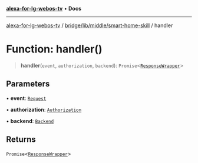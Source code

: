 [**alexa-for-lg-webos-tv**](../../../../../README.md) • **Docs**

***

[alexa-for-lg-webos-tv](../../../../../modules.md) / [bridge/lib/middle/smart-home-skill](../README.md) / handler

# Function: handler()

> **handler**(`event`, `authorization`, `backend`): `Promise`\<[`ResponseWrapper`](../../../../../common/smart-home-skill/response-wrapper/classes/ResponseWrapper.md)\>

## Parameters

• **event**: [`Request`](../../../../../common/smart-home-skill/request/classes/Request.md)

• **authorization**: [`Authorization`](../../authorization/classes/Authorization.md)

• **backend**: [`Backend`](../../../backend/classes/Backend.md)

## Returns

`Promise`\<[`ResponseWrapper`](../../../../../common/smart-home-skill/response-wrapper/classes/ResponseWrapper.md)\>
